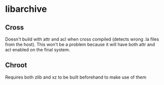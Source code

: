 # libarchive

## Cross
Doesn't build with attr and acl when cross compiled (detects wrong .la files
from the host). This won't be a problem because it will have both attr and acl
enabled on the final system.

## Chroot
Requires both zlib and xz to be built beforehand to make use of them
